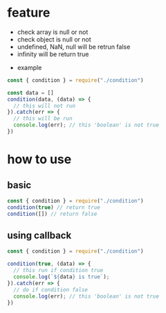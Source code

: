 # feature

* check array is null or not
* check object is null or not
* undefined, NaN, null will be retrun false
* infinity will be return true

- example
```javascript
const { condition } = require("./condition")

const data = []
condition(data, (data) => {
  // this will not run
}).catch(err => {
  // this will be run
  console.log(err); // this 'boolean' is not true
})
```

# how to use

## basic

```javascript
const { condition } = require("./condition")
condition(true) // return true
condition([]) // return false
```

## using callback

```javascript
const { condition } = require("./condition")

condition(true, (data) => {
  // this run if condition true
  console.log(`${data} is true`);
}).catch(err => {
  // do if condition false
  console.log(err); // this 'boolean' is not true
})
```
